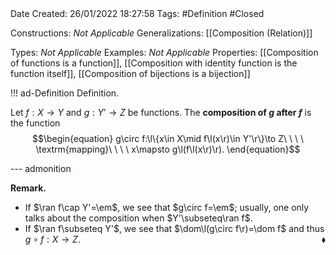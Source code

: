 <br />
<br />

Date Created: 26/01/2022 18:27:58
Tags: #Definition #Closed 

Constructions: _Not Applicable_
Generalizations: [[Composition (Relation)]]

Types: _Not Applicable_
Examples: _Not Applicable_ 
Properties: [[Composition of functions is a function]], [[Composition with identity function is the function itself]], [[Composition of bijections is a bijection]]

!!! ad-Definition Definition.

Let $f:X\to Y$ and $g:Y'\to Z$ be functions. The **composition of $g$ after $f$** is the function
$$\begin{equation}
    g\circ f:\l\{x\in X\mid f\l(x\r)\in Y'\r\}\to Z\ \ \ \ \textrm{mapping}\ \ \ \ x\mapsto g\l(f\l(x\r)\r).
\end{equation}$$

--- admonition

**Remark.**
* If $\ran f\cap Y'=\em$, we see that $g\circ f=\em$; usually, one only talks about the composition when $Y'\subseteq\ran f$.
* If $\ran f\subseteq Y'$, we see that $\dom\l(g\circ f\r)=\dom f$ and thus $g\circ f:X\to Z$.<span style="float:right;">$\blacklozenge$</span>
